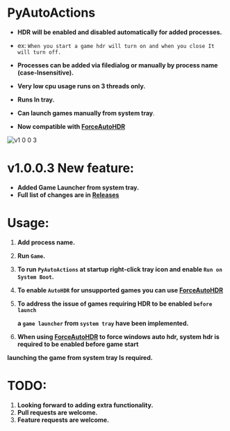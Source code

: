 # PyAutoActions


- **HDR will be enabled and disabled automatically for added processes.**


- ex: `When you start a game hdr will turn on and when you close It will turn off.`
- **Processes can be added via filedialog or manually by process name (case-Insensitive).**
- **Very low cpu usage runs on 3 threads only.**
- **Runs In tray.**
- **Can launch games manually from system tray**.
- **Now compatible with [ForceAutoHDR](https://github.com/7gxycn08/ForceAutoHDR)**


![v1 0 0 3](https://github.com/7gxycn08/PyAutoActions/assets/121936658/07d09a8d-d6a7-4626-ac3f-8bb8a1aaa94e)



# v1.0.0.3 New feature:
- **Added Game Launcher from system tray.**
- **Full list of changes are in [Releases](https://github.com/7gxycn08/PyAutoActions/releases/tag/v1.0.0.3)**

# Usage:
1. **Add process name.**
2. **Run `Game`.**
3. **To run `PyAutoActions` at startup right-click tray icon and enable `Run on System Boot`.**
4. **To enable `AutoHDR` for unsupported games you can use [ForceAutoHDR](https://github.com/7gxycn08/ForceAutoHDR)**
5. **To address the issue of games requiring HDR to be enabled `before launch`**
  
  
   **a `game launcher` from `system tray` have been implemented.**
6. **When using [ForceAutoHDR](https://github.com/7gxycn08/ForceAutoHDR) to force windows auto hdr, system hdr is required to be enabled before game start**


  **launching the game from system tray Is required.**

# TODO:
1. **Looking forward to adding extra functionality.**
2. **Pull requests are welcome.**
3. **Feature requests are welcome.**
